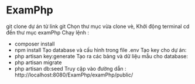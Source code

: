 # ExamPhp
git clone dự án từ link git 
Chọn thư mục vừa clone vè, 
Khởi động terminal  cd đến thư mục examPhp
Chạy lệnh : 
- composer install
- npm install
Tạo database và cấu hình trong file .env
Tạo key cho dự án:
- php artisan key:generate
Tạo ra các bảng và dữ liệu mẫu cho database:
- php artisan migrate
- php artisan db:seed
Truy cập vào đường dẫn :
http://localhost:8080/ExamPhp/examPhp/public/

